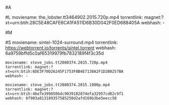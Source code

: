 #A

#L
    moviename: the_lobster.tt3464902.2015.720p.mp4
    torrentlink: magnet:?xt=urn:btih:28C5E48CAFE6CA1FA511D6B30D042F0ED688405A
    webhash: -

#M

#S
    moviename: sintel-1024-surround.mp4
    torrentlink: https://webtorrent.io/torrents/sintel.torrent
    webhash: 6a9759bffd5c0af65319979fb7832189f4f3c35d

    moviename: steve_jobs.tt2080374.2015.720p.mp4
    torrentlink: magnet:?xt=urn:btih:6DE3F70D26245F1753F8B4E7138A2F1D2B0257BA
    webhash: -

    moviename: steve_jobs.tt2080374.2015.1080p.mp4
    torrentlink: magnet:?xt=urn:btih:46e7e399850bdc9039182074efa32957cd82c9f1
    webhash: 6f903a813189357585250d2afd169b3be5eecc50

